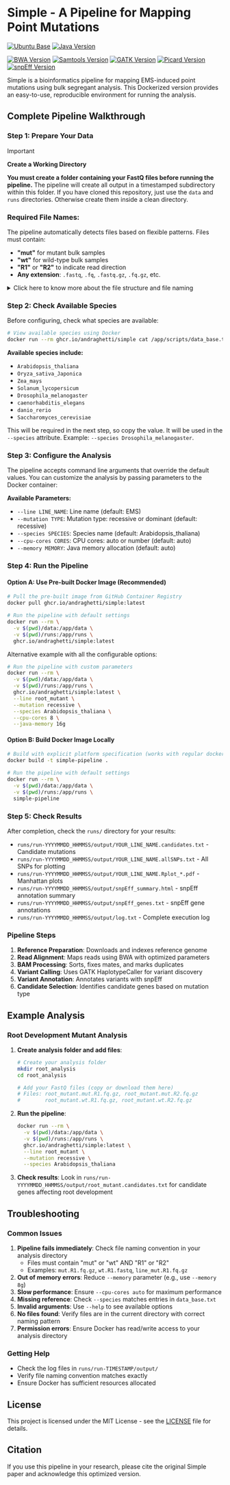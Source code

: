 # Simple - A Pipeline for Mapping Point Mutations

[![Ubuntu Base](https://img.shields.io/badge/Ubuntu-20.04-orange?&logo=ubuntu)](https://ubuntu.com/)
[![Java Version](https://img.shields.io/badge/OpenJDK-1.8.0_452-%23ED8B00?&logo=openjdk)](https://openjdk.org/projects/jdk8/)

[![BWA Version](https://img.shields.io/badge/BWA-0.7.19-green?&logo=github)](https://github.com/lh3/bwa/releases/tag/v0.7.19)
[![Samtools Version](https://img.shields.io/badge/Samtools-1.22.1-blue?&logo=github)](https://www.htslib.org/doc/1.22/)
[![GATK Version](https://img.shields.io/badge/GATK-v3.7--0-red?&logo=github)](https://github.com/broadgsa/gatk/releases/tag/3.7)
[![Picard Version](https://img.shields.io/badge/Picard-2.27.5-yellow?&logo=github)](https://github.com/broadinstitute/picard/releases/tag/2.27.5)
[![snpEff Version](https://img.shields.io/badge/snpEff-4.3p-purple?&logo=github)](https://sourceforge.net/projects/snpeff/files/snpEff_v4_3p_core.zip)

Simple is a bioinformatics pipeline for mapping EMS-induced point mutations using bulk segregant analysis. This Dockerized version provides an easy-to-use, reproducible environment for running the analysis.


## Complete Pipeline Walkthrough

### Step 1: Prepare Your Data

> [!IMPORTANT]
> **Create a Working Directory**
> 
> **You must create a folder containing your FastQ files before running the pipeline.** The pipeline will create all output in a timestamped subdirectory within this folder.
> If you have cloned this repository, just use the `data` and `runs` directories.
> Otherwise create them inside a clean directory.

### Required File Names:
The pipeline automatically detects files based on flexible patterns. Files must contain:
- **"mut"** for mutant bulk samples
- **"wt"** for wild-type bulk samples  
- **"R1"** or **"R2"** to indicate read direction
- **Any extension**: `.fastq`, `.fq`, `.fastq.gz`, `.fq.gz`, etc.

<details>

<summary>Click here to know more about the file structure and file naming</summary>

### ✅ Setup Example:
```bash
# 1. Create your analysis folder
mkdir my_mutant_analysis
cd my_mutant_analysis

# 2. Create data folder for your FastQ files
mkdir -p data runs

# 3. Copy your FastQ files to the data folder
# Your folder should now look like this:
ls -la data/
# mut.R1.fq.gz    mut.R2.fq.gz    wt.R1.fq.gz    wt.R2.fq.gz
```

### ✅ Supported Examples:
```
my_analysis/
├── data/
│   ├── mut.R1.fq.gz          # Mutant bulk, read 1 (compressed)
│   ├── mut.R2.fq.gz          # Mutant bulk, read 2 (compressed)
│   ├── wt.R1.fastq           # Wild-type bulk, read 1 (uncompressed)
│   └── wt.R2.fastq           # Wild-type bulk, read 2 (uncompressed)
└── runs/                     # Created automatically by pipeline
```

### ✅ Alternative Naming (with line prefix):
```
my_analysis/
├── data/
│   ├── root_mutant.mut.R1.fq.gz
│   ├── root_mutant.mut.R2.fq.gz
│   ├── root_mutant.wt.R1.fq.gz
│   └── root_mutant.wt.R2.fq.gz
└── runs/                     # Created automatically by pipeline
```

### ✅ More Examples:
```
my_analysis/
├── data/
│   ├── sample_mut.R1.fastq.gz
│   ├── sample_mut.R2.fastq.gz
│   ├── sample_wt.R1.fastq.gz
│   └── sample_wt.R2.fastq.gz
└── runs/                     # Created automatically by pipeline
```

### 📁 Repository Structure (for developers):
```
simple-fork/
├── data/                 # Example data folder (rename to your analysis name)
│   ├── mut.R1.fq.gz
│   ├── mut.R2.fq.gz
│   ├── wt.R1.fq.gz
│   └── wt.R2.fq.gz
├── scripts/              # Pipeline scripts
├── programs/             # Bioinformatics tools
└── Dockerfile
```

### ⚠️ Common Mistakes to Avoid:
- ❌ `mutant.fastq` - Missing "R1" or "R2" identifier
- ❌ `wildtype.fastq` - Missing "R1" or "R2" identifier  
- ❌ `mut_1.fastq` - Should be `mut.R1.fastq`
- ❌ `wt_1.fastq` - Should be `wt.R1.fastq`
- ❌ Files without "mut" or "wt" in the name
- ❌ Files without "R1" or "R2" in the name

### ✅ Correct Examples:
- `mut.R1.fq.gz`, `mut.R2.fq.gz`, `wt.R1.fq.gz`, `wt.R2.fq.gz`
- `root_mutant.mut.R1.fastq`, `root_mutant.mut.R2.fastq`, `root_mutant.wt.R1.fastq`, `root_mutant.wt.R2.fastq`
- `sample_mut.R1.fq`, `sample_mut.R2.fq`, `sample_wt.R1.fq`, `sample_wt.R2.fq`

</details>

### Step 2: Check Available Species
Before configuring, check what species are available:

```bash
# View available species using Docker
docker run --rm ghcr.io/andraghetti/simple cat /app/scripts/data_base.txt | grep -v "^#" | awk '{print $1}'
```

**Available species include:**
- `Arabidopsis_thaliana`
- `Oryza_sativa_Japonica` 
- `Zea_mays`
- `Solanum_lycopersicum`
- `Drosophila_melanogaster`
- `caenorhabditis_elegans`
- `danio_rerio`
- `Saccharomyces_cerevisiae`

This will be required in the next step, so copy the value. It will be used in the `--species` attribute.
Example: `--species Drosophila_melanogaster`.

### Step 3: Configure the Analysis
The pipeline accepts command line arguments that override the default values. You can customize the analysis by passing parameters to the Docker container:

**Available Parameters:**
- `--line LINE_NAME`: Line name (default: EMS)
- `--mutation TYPE`: Mutation type: recessive or dominant (default: recessive)
- `--species SPECIES`: Species name (default: Arabidopsis_thaliana)
- `--cpu-cores CORES`: CPU cores: auto or number (default: auto)
- `--memory MEMORY`: Java memory allocation (default: auto)

### Step 4: Run the Pipeline

#### Option A: Use Pre-built Docker Image (Recommended)
```bash
# Pull the pre-built image from GitHub Container Registry
docker pull ghcr.io/andraghetti/simple:latest

# Run the pipeline with default settings
docker run --rm \
  -v $(pwd)/data:/app/data \
  -v $(pwd)/runs:/app/runs \
  ghcr.io/andraghetti/simple:latest
```

Alternative example with all the configurable options:

```bash
# Run the pipeline with custom parameters
docker run --rm \
  -v $(pwd)/data:/app/data \
  -v $(pwd)/runs:/app/runs \
  ghcr.io/andraghetti/simple:latest \
  --line root_mutant \
  --mutation recessive \
  --species Arabidopsis_thaliana \
  --cpu-cores 8 \
  --java-memory 16g
```

#### Option B: Build Docker Image Locally
```bash
# Build with explicit platform specification (works with regular docker build)
docker build -t simple-pipeline .

# Run the pipeline with default settings
docker run --rm \
  -v $(pwd)/data:/app/data \
  -v $(pwd)/runs:/app/runs \
  simple-pipeline
```

### Step 5: Check Results
After completion, check the `runs/` directory for your results:
- `runs/run-YYYYMMDD_HHMMSS/output/YOUR_LINE_NAME.candidates.txt` - Candidate mutations
- `runs/run-YYYYMMDD_HHMMSS/output/YOUR_LINE_NAME.allSNPs.txt` - All SNPs for plotting
- `runs/run-YYYYMMDD_HHMMSS/output/YOUR_LINE_NAME.Rplot_*.pdf` - Manhattan plots
- `runs/run-YYYYMMDD_HHMMSS/output/snpEff_summary.html` - snpEff annotation summary
- `runs/run-YYYYMMDD_HHMMSS/output/snpEff_genes.txt` - snpEff gene annotations
- `runs/run-YYYYMMDD_HHMMSS/output/log.txt` - Complete execution log


### Pipeline Steps
1. **Reference Preparation**: Downloads and indexes reference genome
2. **Read Alignment**: Maps reads using BWA with optimized parameters
3. **BAM Processing**: Sorts, fixes mates, and marks duplicates
4. **Variant Calling**: Uses GATK HaplotypeCaller for variant discovery
5. **Variant Annotation**: Annotates variants with snpEff
6. **Candidate Selection**: Identifies candidate genes based on mutation type

## Example Analysis

### Root Development Mutant Analysis
1. **Create analysis folder and add files**:
   ```bash
   # Create your analysis folder
   mkdir root_analysis
   cd root_analysis
   
   # Add your FastQ files (copy or download them here)
   # Files: root_mutant.mut.R1.fq.gz, root_mutant.mut.R2.fq.gz
   #        root_mutant.wt.R1.fq.gz, root_mutant.wt.R2.fq.gz
   ```

2. **Run the pipeline**:
   ```bash
   docker run --rm \
     -v $(pwd)/data:/app/data \
     -v $(pwd)/runs:/app/runs \
     ghcr.io/andraghetti/simple:latest \
     --line root_mutant \
     --mutation recessive \
     --species Arabidopsis_thaliana
   ```

3. **Check results**: Look in `runs/run-YYYYMMDD_HHMMSS/output/root_mutant.candidates.txt` for candidate genes affecting root development

## Troubleshooting

### Common Issues

1. **Pipeline fails immediately**: Check file naming convention in your analysis directory
   - Files must contain "mut" or "wt" AND "R1" or "R2"
   - Examples: `mut.R1.fq.gz`, `wt.R1.fastq`, `line_mut.R1.fq.gz`
2. **Out of memory errors**: Reduce `--memory` parameter (e.g., use `--memory 8g`)
3. **Slow performance**: Ensure `--cpu-cores auto` for maximum performance
4. **Missing reference**: Check `--species` matches entries in `data_base.txt`
5. **Invalid arguments**: Use `--help` to see available options
6. **No files found**: Verify files are in the current directory with correct naming pattern
7. **Permission errors**: Ensure Docker has read/write access to your analysis directory

### Getting Help

- Check the log files in `runs/run-TIMESTAMP/output/`
- Verify file naming convention matches exactly
- Ensure Docker has sufficient resources allocated

## License

This project is licensed under the MIT License - see the [LICENSE](LICENSE) file for details.

## Citation

If you use this pipeline in your research, please cite the original Simple paper and acknowledge this optimized version.

